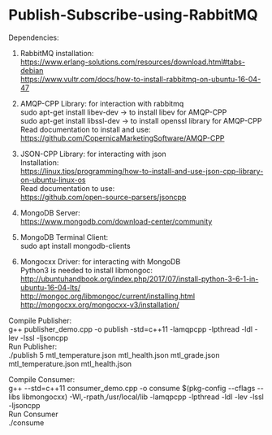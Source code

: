 # Publish-Subscribe-using-RabbitMQ

﻿Dependencies:   
1. RabbitMQ installation:   
https://www.erlang-solutions.com/resources/download.html#tabs-debian   
https://www.vultr.com/docs/how-to-install-rabbitmq-on-ubuntu-16-04-47    
   
   
1. AMQP-CPP Library: for interaction with rabbitmq   
sudo apt-get install libev-dev -&gt; to install libev for AMQP-CPP   
sudo apt-get install libssl-dev -&gt; to install openssl library for AMQP-CPP   
Read documentation to install and use:   
https://github.com/CopernicaMarketingSoftware/AMQP-CPP    
   
   
1. JSON-CPP Library: for interacting with json   
Installation:   
https://linux.tips/programming/how-to-install-and-use-json-cpp-library-on-ubuntu-linux-os    
Read documentation to use:   
https://github.com/open-source-parsers/jsoncpp    
   
   
1. MongoDB Server:   
https://www.mongodb.com/download-center/community   
   
   
1. MongoDB Terminal Client:   
sudo apt install mongodb-clients   
   
   
1. Mongocxx Driver: for interacting with MongoDB   
Python3 is needed to install libmongoc:   
http://ubuntuhandbook.org/index.php/2017/07/install-python-3-6-1-in-ubuntu-16-04-lts/    
http://mongoc.org/libmongoc/current/installing.html   
http://mongocxx.org/mongocxx-v3/installation/    
   
   
Compile Publisher:   
g++ publisher_demo.cpp -o publish -std=c++11 -lamqpcpp -lpthread -ldl -lev -lssl -ljsoncpp   
Run Publisher:   
./publish 5 mtl_temperature.json mtl_health.json mtl_grade.json mtl_temperature.json mtl_health.json   
   
   
Compile Consumer:   
g++ --std=c++11 consumer_demo.cpp -o consume $(pkg-config --cflags --libs libmongocxx) -Wl,-rpath,/usr/local/lib -lamqpcpp -lpthread -ldl -lev -lssl -ljsoncpp    
Run Consumer   
./consume
